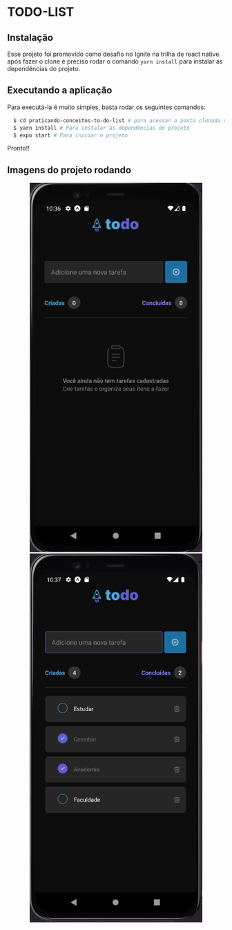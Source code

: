 # TODO-LIST



## Instalação

Esse projeto foi promovido como desafio no Ignite na trilha de react native. após fazer o clone é preciso rodar o comando  `yarn install` para instalar as dependências do projeto. 


## Executando a aplicação

Para executá-la é muito simples, basta rodar os seguintes comandos:
```sh
  $ cd praticando-conceitos-to-do-list # para acessar a pasta clonada do git
  $ yarn install # Para instalar as dependências do projeto
  $ expo start # Para iniciar o projeto
```
Pronto!!

## Imagens do projeto rodando

<div align="center">
    <img src="./src/assets/images/tela1.png" width="400px"/>
</div>

<div align="center">
    <img src="./src/assets/images/tela2.png" width="400px"/>
</div>